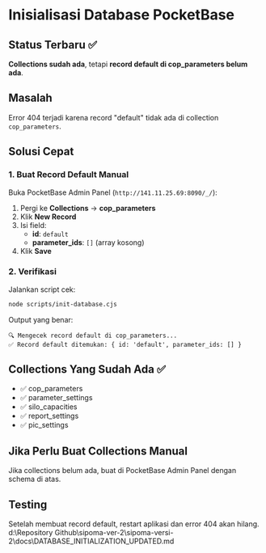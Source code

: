 # Inisialisasi Database PocketBase

## Status Terbaru ✅

**Collections sudah ada**, tetapi **record default di cop_parameters belum ada**.

## Masalah

Error 404 terjadi karena record "default" tidak ada di collection `cop_parameters`.

## Solusi Cepat

### 1. Buat Record Default Manual

Buka PocketBase Admin Panel (`http://141.11.25.69:8090/_/`):

1. Pergi ke **Collections** → **cop_parameters**
2. Klik **New Record**
3. Isi field:
   - **id**: `default`
   - **parameter_ids**: `[]` (array kosong)
4. Klik **Save**

### 2. Verifikasi

Jalankan script cek:

```bash
node scripts/init-database.cjs
```

Output yang benar:

```
🔍 Mengecek record default di cop_parameters...
✅ Record default ditemukan: { id: 'default', parameter_ids: [] }
```

## Collections Yang Sudah Ada ✅

- ✅ cop_parameters
- ✅ parameter_settings
- ✅ silo_capacities
- ✅ report_settings
- ✅ pic_settings

## Jika Perlu Buat Collections Manual

Jika collections belum ada, buat di PocketBase Admin Panel dengan schema di atas.

## Testing

Setelah membuat record default, restart aplikasi dan error 404 akan hilang.</content>
<parameter name="filePath">d:\Repository Github\sipoma-ver-2\sipoma-versi-2\docs\DATABASE_INITIALIZATION_UPDATED.md
